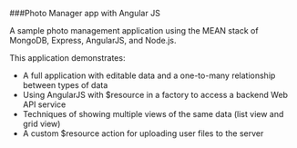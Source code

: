 ###Photo Manager app with Angular JS

A sample photo management application using the MEAN stack of MongoDB, Express, AngularJS, and Node.js.

This application demonstrates:

* A full application with editable data and a one-to-many relationship between types of data
* Using AngularJS with $resource in a factory to access a backend Web API service 
* Techniques of showing multiple views of the same data (list view and grid view)
* A custom $resource action for uploading user files to the server
